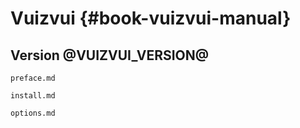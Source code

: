 # Vuizvui {#book-vuizvui-manual}
<!-- N.B. The subtitle is required by nixos-render-docs -->
## Version @VUIZVUI_VERSION@


```{=include=} preface
preface.md
```

<!-- TODO(sterni): Alternatively, we could do
```{=include=} parts
install.md
options.md
```
and have everything on a single page, but this would break old URLs.
-->

```{=include=} parts html:into-file=//p01.html
install.md
```

```{=include=} parts html:into-file=//p02.html
options.md
```
